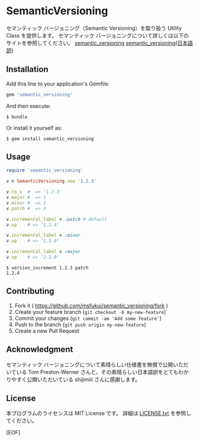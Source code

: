 # SemanticVersioning

セマンティック バージョニング（Semantic Versioning）を取り扱う Utility Class を提供します。
セマンティック バージョニングについて詳しくは以下のサイトを参照してください。
[semantic_versioning](http://semver.org)
[semantic_versioning(日本語訳)](http://shijimiii.info/technical-memo/semver)

## Installation

Add this line to your application's Gemfile:

```ruby
gem 'semantic_versioning'
```

And then execute:

    $ bundle

Or install it yourself as:

    $ gem install semantic_versioning

## Usage

```ruby
require 'semantic_versioning'

v = SemanticVersioning.new '1.2.3'

v.to_s  #  => '1.2.3'
v.major #  => 1
v.minor #  => 2
v.patch #  => 3

v.incremental_label = :patch # default
v.up    # => '1.2.4'

v.incremental_label = :minor
v.up    # => '1.3.0'

v.incremental_label = :major
v.up    # => '2.2.0'

```

```bin
$ version_increment 1.2.3 patch
1.2.4
```

## Contributing

1. Fork it ( https://github.com/msfukui/semantic_versioning/fork )
2. Create your feature branch (`git checkout -b my-new-feature`)
3. Commit your changes (`git commit -am 'Add some feature'`)
4. Push to the branch (`git push origin my-new-feature`)
5. Create a new Pull Request

## Acknowledgment

セマンティック バージョニングについて素晴らしい仕様書を無償で公開いただいている Tom Preston-Werner さんと、その素晴らしい日本語訳をとてもわかりやすく公開いただいている shijimiii さんに感謝します。

## License

本プログラムのライセンスは MIT License です。
詳細は [LICENSE.txt](LICENSE.txt) を参照してください。

[EOF]
